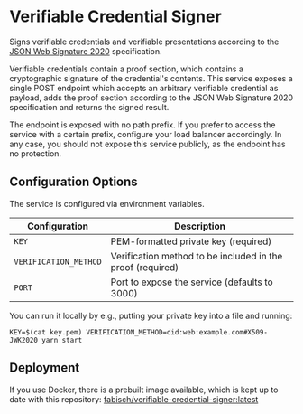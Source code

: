 # Verifiable Credential Signer

Signs verifiable credentials and verifiable presentations according to the
[JSON Web Signature 2020](https://www.w3.org/community/reports/credentials/CG-FINAL-lds-jws2020-20220721/) specification.

Verifiable credentials contain a proof section, which contains a cryptographic signature of the credential's contents.
This service exposes a single POST endpoint which accepts an arbitrary verifiable credential as payload, adds the proof
section according to the JSON Web Signature 2020 specification and returns the signed result.

The endpoint is exposed with no path prefix. If you prefer to access the service with a certain prefix, configure your
load balancer accordingly. In any case, you should not expose this service publicly, as the endpoint has no protection.

## Configuration Options

The service is configured via environment variables.

| Configuration         | Description                                                |
| --------------------- | ---------------------------------------------------------- |
| `KEY`                 | PEM-formatted private key (required)                       |
| `VERIFICATION_METHOD` | Verification method to be included in the proof (required) |
| `PORT`                | Port to expose the service (defaults to 3000)              |

You can run it locally by e.g., putting your private key into a file and running:

```
KEY=$(cat key.pem) VERIFICATION_METHOD=did:web:example.com#X509-JWK2020 yarn start
```

## Deployment

If you use Docker, there is a prebuilt image available, which is kept up to date with this repository:
[fabisch/verifiable-credential-signer:latest](https://hub.docker.com/r/fabisch/verifiable-credential-signer)
